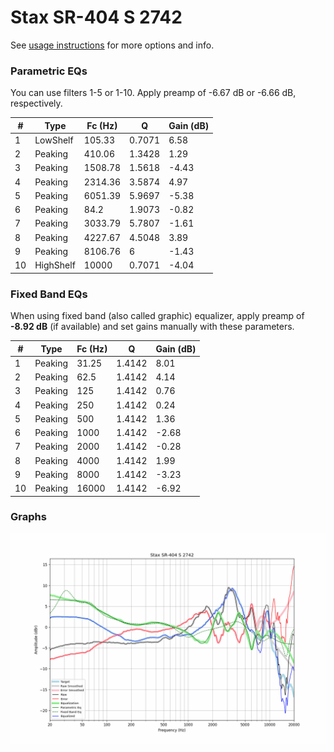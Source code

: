 # Stax SR-404 S 2742
See [usage instructions](https://github.com/jaakkopasanen/AutoEq#usage) for more options and info.

### Parametric EQs
You can use filters 1-5 or 1-10. Apply preamp of -6.67 dB or -6.66 dB, respectively.

|   # | Type      |   Fc (Hz) |      Q |   Gain (dB) |
|-----|-----------|-----------|--------|-------------|
|   1 | LowShelf  |    105.33 | 0.7071 |        6.58 |
|   2 | Peaking   |    410.06 | 1.3428 |        1.29 |
|   3 | Peaking   |   1508.78 | 1.5618 |       -4.43 |
|   4 | Peaking   |   2314.36 | 3.5874 |        4.97 |
|   5 | Peaking   |   6051.39 | 5.9697 |       -5.38 |
|   6 | Peaking   |     84.2  | 1.9073 |       -0.82 |
|   7 | Peaking   |   3033.79 | 5.7807 |       -1.61 |
|   8 | Peaking   |   4227.67 | 4.5048 |        3.89 |
|   9 | Peaking   |   8106.76 | 6      |       -1.43 |
|  10 | HighShelf |  10000    | 0.7071 |       -4.04 |

### Fixed Band EQs
When using fixed band (also called graphic) equalizer, apply preamp of **-8.92 dB** (if available) and set gains manually with these parameters.

|   # | Type    |   Fc (Hz) |      Q |   Gain (dB) |
|-----|---------|-----------|--------|-------------|
|   1 | Peaking |     31.25 | 1.4142 |        8.01 |
|   2 | Peaking |     62.5  | 1.4142 |        4.14 |
|   3 | Peaking |    125    | 1.4142 |        0.76 |
|   4 | Peaking |    250    | 1.4142 |        0.24 |
|   5 | Peaking |    500    | 1.4142 |        1.36 |
|   6 | Peaking |   1000    | 1.4142 |       -2.68 |
|   7 | Peaking |   2000    | 1.4142 |       -0.28 |
|   8 | Peaking |   4000    | 1.4142 |        1.99 |
|   9 | Peaking |   8000    | 1.4142 |       -3.23 |
|  10 | Peaking |  16000    | 1.4142 |       -6.92 |

### Graphs
![](./Stax%20SR-404%20S%202742.png)
